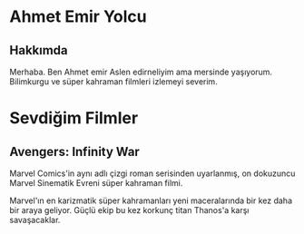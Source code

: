 <h1>Ahmet Emir Yolcu</h1>

<h2>Hakkımda</h2>

<p>Merhaba. Ben Ahmet emir Aslen edirneliyim ama mersinde yaşıyorum. Bilimkurgu ve süper kahraman filmleri izlemeyi severim.</p>

<h1>Sevdiğim Filmler</h1>

<h2>Avengers: Infinity War</h2>

<p>Marvel Comics'in aynı adlı çizgi roman serisinden uyarlanmış, on dokuzuncu Marvel Sinematik Evreni süper kahraman filmi.</p>
<p>Marvel'ın en karizmatik süper kahramanları yeni maceralarında bir kez daha bir araya geliyor. Güçlü ekip bu kez korkunç titan Thanos'a karşı savaşacaklar.</p>
